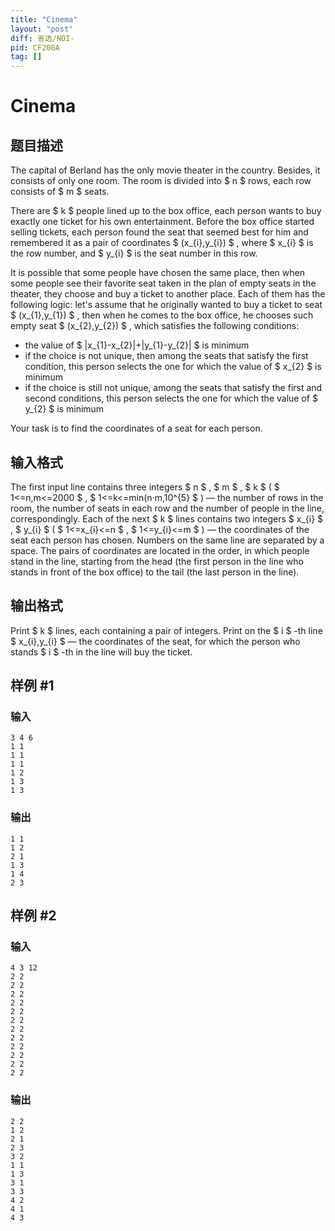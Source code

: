 ```yaml
---
title: "Cinema"
layout: "post"
diff: 省选/NOI-
pid: CF200A
tag: []
---
```


# Cinema

## 题目描述

The capital of Berland has the only movie theater in the country. Besides, it consists of only one room. The room is divided into $ n $ rows, each row consists of $ m $ seats.

There are $ k $ people lined up to the box office, each person wants to buy exactly one ticket for his own entertainment. Before the box office started selling tickets, each person found the seat that seemed best for him and remembered it as a pair of coordinates $ (x_{i},y_{i}) $ , where $ x_{i} $ is the row number, and $ y_{i} $ is the seat number in this row.

It is possible that some people have chosen the same place, then when some people see their favorite seat taken in the plan of empty seats in the theater, they choose and buy a ticket to another place. Each of them has the following logic: let's assume that he originally wanted to buy a ticket to seat $ (x_{1},y_{1}) $ , then when he comes to the box office, he chooses such empty seat $ (x_{2},y_{2}) $ , which satisfies the following conditions:

- the value of $ |x_{1}-x_{2}|+|y_{1}-y_{2}| $ is minimum
- if the choice is not unique, then among the seats that satisfy the first condition, this person selects the one for which the value of $ x_{2} $ is minimum
- if the choice is still not unique, among the seats that satisfy the first and second conditions, this person selects the one for which the value of $ y_{2} $ is minimum

Your task is to find the coordinates of a seat for each person.

## 输入格式

The first input line contains three integers $ n $ , $ m $ , $ k $ ( $ 1<=n,m<=2000 $ , $ 1<=k<=min(n·m,10^{5} $ ) — the number of rows in the room, the number of seats in each row and the number of people in the line, correspondingly. Each of the next $ k $ lines contains two integers $ x_{i} $ , $ y_{i} $ ( $ 1<=x_{i}<=n $ , $ 1<=y_{i}<=m $ ) — the coordinates of the seat each person has chosen. Numbers on the same line are separated by a space. The pairs of coordinates are located in the order, in which people stand in the line, starting from the head (the first person in the line who stands in front of the box office) to the tail (the last person in the line).

## 输出格式

Print $ k $ lines, each containing a pair of integers. Print on the $ i $ -th line $ x_{i},y_{i} $ — the coordinates of the seat, for which the person who stands $ i $ -th in the line will buy the ticket.

## 样例 #1

### 输入

```
3 4 6
1 1
1 1
1 1
1 2
1 3
1 3

```

### 输出

```
1 1
1 2
2 1
1 3
1 4
2 3

```

## 样例 #2

### 输入

```
4 3 12
2 2
2 2
2 2
2 2
2 2
2 2
2 2
2 2
2 2
2 2
2 2
2 2

```

### 输出

```
2 2
1 2
2 1
2 3
3 2
1 1
1 3
3 1
3 3
4 2
4 1
4 3

```

